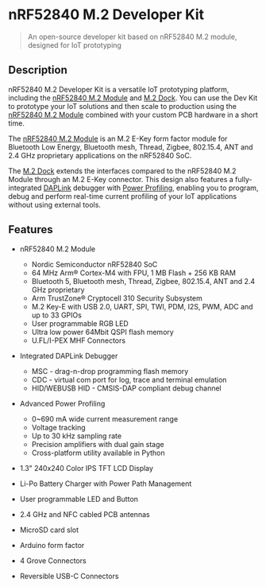# nRF52840 M.2 Developer Kit
> An open-source developer kit based on nRF52840 M.2 module, designed for IoT prototyping

## Description
nRF52840 M.2 Developer Kit is a versatile IoT prototyping platform, including the [nRF52840 M.2 Module]() and [M.2 Dock](). You can use the Dev Kit to prototype your IoT solutions and then scale to production using the [nRF52840 M.2 Module]() combined with your custom PCB hardware in a short time.

The [nRF52840 M.2 Module]() is an M.2 E-Key form factor module for Bluetooth Low Energy, Bluetooth mesh, Thread, Zigbee, 802.15.4, ANT and 2.4 GHz proprietary applications on the nRF52840 SoC.

The [M.2 Dock]() extends the interfaces compared to the nRF52840 M.2 Module through an M.2 E-Key connector. This design also features a fully-integrated [DAPLink](https://armmbed.github.io/DAPLink/) debugger with [Power Profiling](power-profiling.md), enabling you to program, debug and perform real-time current profiling of your IoT applications without using external tools.


## Features
* nRF52840 M.2 Module
	- Nordic Semiconductor nRF52840 SoC
	- 64 MHz Arm® Cortex-M4 with FPU, 1 MB Flash + 256 KB RAM
	- Bluetooth 5, Bluetooth mesh, Thread, Zigbee, 802.15.4, ANT and 2.4 GHz proprietary
	- Arm TrustZone® Cryptocell 310 Security Subsystem
	- M.2 Key-E with USB 2.0, UART, SPI, TWI, PDM, I2S, PWM, ADC and up to 33 GPIOs
	- User programmable RGB LED
	- Ultra low power 64Mbit QSPI flash memory
	- U.FL/I-PEX MHF Connectors

* Integrated DAPLink Debugger
	- MSC - drag-n-drop programming flash memory
	- CDC - virtual com port for log, trace and terminal emulation
	- HID/WEBUSB HID - CMSIS-DAP compliant debug channel

* Advanced Power Profiling
	- 0~690 mA wide current measurement range
	- Voltage tracking
	- Up to 30 kHz sampling rate
	- Precision amplifiers with dual gain stage
	- Cross-platform utility available in Python

* 1.3" 240x240 Color IPS TFT LCD Display
* Li-Po Battery Charger with Power Path Management
* User programmable LED and Button
* 2.4 GHz and NFC cabled PCB antennas
* MicroSD card slot
* Arduino form factor
* 4 Grove Connectors
* Reversible USB-C Connectors